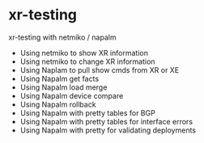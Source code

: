 # xr-testing


xr-testing with netmiko / napalm


- Using netmiko to show XR information
- Using netmiko to change XR information
- Using Naplam to pull show cmds from XR or XE
- Using Napalm get facts
- Using Napalm load merge
- Using Napalm device compare
- Using Napalm rollback
- Using Napalm with pretty tables for BGP
- Using Napalm with pretty tables for interface errors
- Using Napalm with pretty for validating deployments
